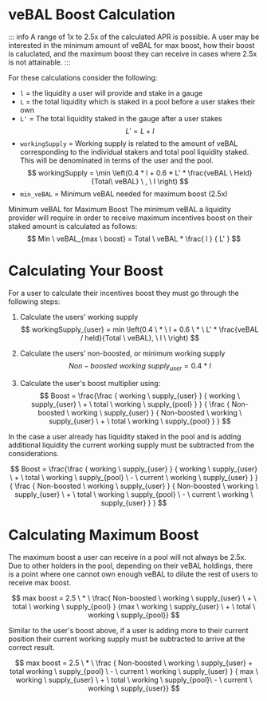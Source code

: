 # veBAL Boost Calculation

::: info
A range of 1x to 2.5x of the calculated APR is possible. A user may be interested in the minimum amount of veBAL for max boost, how their boost is caluclated, and the maximum boost they can receive in cases where 2.5x is not attainable.
:::

For these calculations consider the following:

<!-- prettier-ignore-start -->
* `l` = the liquidity a user will provide and stake in a gauge
* `L` = the total liquidity which is staked in a pool before a user stakes their own
* `L'` = The total liquidity staked in the gauge after a user stakes 
$$ L' = L + l $$ 
* `workingSupply` = Working supply is related to the amount of veBAL corresponding to the individual stakers and total pool liquidity staked. This will be denominated in terms of the user and the pool.
$$ workingSupply = \min \left(0.4 * l + 0.6 * L' * \frac{veBAL \ Held}{Total\ veBAL} \ , \ l \right) $$
* `min_veBAL` = Minimum veBAL needed for maximum boost (2.5x)

Minimum veBAL for Maximum Boost
The minimum veBAL a liquidity provider will require in order to receive maximum incentives boost on their staked amount is calculated as follows:
$$ Min \ veBAL_{max \ boost} = Total \ veBAL * \frac{ l } { L' } $$

# Calculating Your Boost
For a user to calculate their incentives boost they must go through the following steps:

1. Calculate the users' working supply
$$ workingSupply_{user} = min \left(0.4 \ * \ l + 0.6 \ * \ L' * \frac{veBAL / held}{Total \ veBAL}, \ l \ \right) $$

2. Calculate the users' non-boosted, or minimum working supply
$$ Non-boosted \ working \ supply_{user} = 0.4 \ * \ l $$

3. Calculate the user's boost multiplier using:
$$ Boost = \frac{\frac { working \ supply_{user} } { working \ supply_{user} \ + \ total \ working \ supply_{pool} } } { \frac { Non-boosted \ working \ supply_{user} } { Non-boosted \ working \ supply_{user} \ + \ total \ working \ supply_{pool} } } 
$$

In the case a user already has liquidity staked in the pool and is adding additional liquidity the current working supply must be subtracted from the considerations.

$$ Boost = \frac{\frac { working \ supply_{user} } { working \ supply_{user} \ + \ total \ working \ supply_{pool} \ - \ current \ working \ supply_{user} } } { \frac { Non-boosted \ working \ supply_{user} } { Non-boosted \ working \ supply_{user} \ + \ total \ working \ supply_{pool} \ - \ current \ working \ supply_{user} } } 
$$

# Calculating Maximum Boost
The maximum boost a user can receive in a pool will not always be 2.5x. Due to other holders in the pool, depending on their veBAL holdings, there is a point where one cannot own enough veBAL to dilute the rest of users to receive max boost. 

$$ max boost = 2.5 \ * \ \frac{ Non-boosted \ working \ supply_{user} \ + \ total \ working \ supply_{pool} } {max \ working \ supply_{user} \ + \ total \ working \ supply_{pool}} $$

Similar to the user's boost above, if a user is adding more to their current position their current working supply must be subtracted to arrive at the correct result.

$$ max boost = 2.5 \ * \ \frac { Non-boosted \ working \ supply_{user} + total working \ supply_{pool} \ - \ current \ working \ supply_{user} } { max \ working \ supply_{user} \ + \ total \ working \ supply_{pool}\  - \ current \ working \ supply_{user}} $$
<!-- prettier-ignore-end -->
